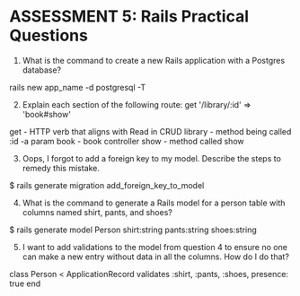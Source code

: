 # ASSESSMENT 5: Rails Practical Questions

1. What is the command to create a new Rails application with a Postgres database?

rails new app_name -d postgresql -T

2. Explain each section of the following route:  get '/library/:id' => 'book#show'

get - HTTP verb that aligns with Read in CRUD
library - method being called
:id -a param
book - book controller
show - method called show

3. Oops, I forgot to add a foreign key to my model. Describe the steps to remedy this mistake.

$ rails generate migration add_foreign_key_to_model



4. What is the command to generate a Rails model for a person table with columns named shirt, pants, and shoes?

$ rails generate model Person shirt:string pants:string shoes:string



5. I want to add validations to the model from question 4 to ensure no one can make a new entry without data in all the columns. How do I do that?

class Person < ApplicationRecord
  validates :shirt, :pants, :shoes, presence: true
end